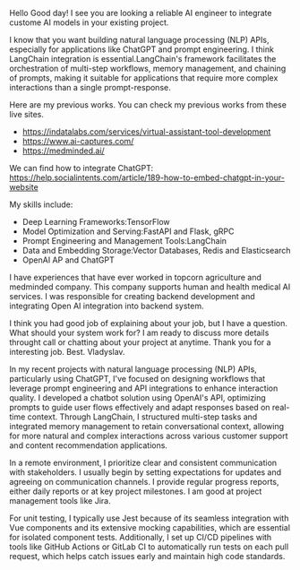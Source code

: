 Hello
Good day! I see you are looking a reliable AI engineer to integrate custome AI models in your existing project.

I know that you want building natural language processing (NLP) APIs, especially for applications like ChatGPT and prompt engineering. I think LangChain integration is essential.LangChain's framework facilitates the orchestration of multi-step workflows, memory management, and chaining of prompts, making it suitable for applications that require more complex interactions than a single prompt-response.

Here are my previous works. You can check my previous works from these live sites.
- https://indatalabs.com/services/virtual-assistant-tool-development
- https://www.ai-captures.com/
- https://medminded.ai/

We can find how to integrate ChatGPT:
https://help.socialintents.com/article/189-how-to-embed-chatgpt-in-your-website


My skills include:
- Deep Learning Frameworks:TensorFlow
- Model Optimization and Serving:FastAPI and Flask, gRPC
- Prompt Engineering and Management Tools:LangChain
- Data and Embedding Storage:Vector Databases, Redis and Elasticsearch
- OpenAI AP and ChatGPT

I have experiences that have ever worked in topcorn agriculture and medminded company.
This company supports human and health medical AI services. I was responsible for creating backend development and integrating Open AI integration into backend system.

I think you had good job of explaining about your job, but I have a question.
What should your system work for?
I am ready to discuss more details throught call or chatting about your project at anytime. 
Thank you for a interesting job.
Best.
Vladyslav.

In my recent projects with natural language processing (NLP) APIs, particularly using ChatGPT, I've focused on designing workflows that leverage prompt engineering and API integrations to enhance interaction quality. I developed a chatbot solution using OpenAI's API, optimizing prompts to guide user flows effectively and adapt responses based on real-time context. Through LangChain, I structured multi-step tasks and integrated memory management to retain conversational context, allowing for more natural and complex interactions across various customer support and content recommendation applications. 

In a remote environment, I prioritize clear and consistent communication with stakeholders. I usually begin by setting expectations for updates and agreeing on communication channels. I provide regular progress reports, either daily reports or at key project milestones. I am good at project management tools like Jira.

For unit testing, I typically use Jest because of its seamless integration with Vue components and its extensive mocking capabilities, which are essential for isolated component tests. Additionally, I set up CI/CD pipelines with tools like GitHub Actions or GitLab CI to automatically run tests on each pull request, which helps catch issues early and maintain high code standards.